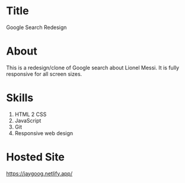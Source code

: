 # Title
Google Search Redesign

# About
This is a redesign/clone of Google search about Lionel Messi.
It is fully responsive for all screen sizes.

# Skills
1. HTML
2 CSS
3. JavaScript
4. Git
5. Responsive web design

# Hosted Site
https://jaygoog.netlify.app/
